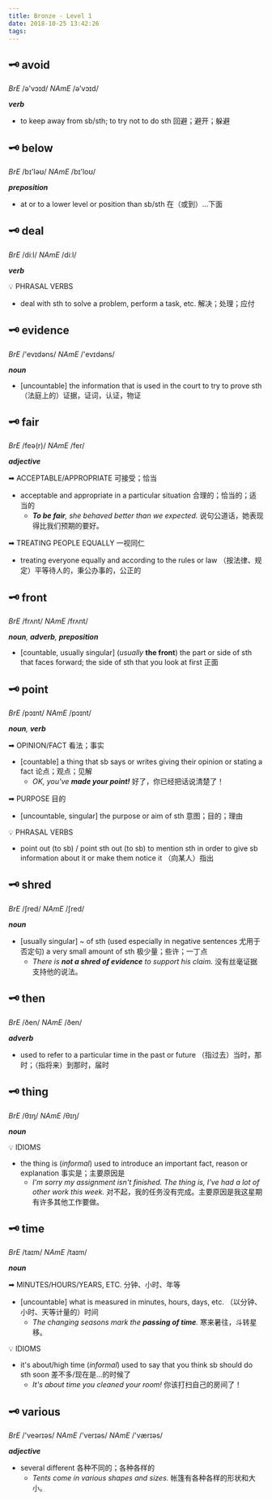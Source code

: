 ```yaml
---
title: Bronze - Level 1
date: 2018-10-25 13:42:26
tags:
---
```


## 🗝 avoid

_BrE_ /ə'vɔɪd/
_NAmE_ /ə'vɔɪd/

_**verb**_

- to keep away from sb/sth; to try not to do sth 回避；避开；躲避

## 🗝 below

_BrE_ /bɪ'ləʊ/
_NAmE_  /bɪ'loʊ/

_**preposition**_

- at or to a lower level or position than sb/sth 在（或到）...下面

## 🗝 deal

_BrE_ /diːl/
_NAmE_ /diːl/

_**verb**_

💡 PHRASAL VERBS

- deal with sth
  to solve a problem, perform a task, etc. 解决；处理；应付

## 🗝 evidence

_BrE_ /'evɪdəns/
_NAmE_ /'evɪdəns/

_**noun**_

- [uncountable] the information that is used in the court to try to prove sth （法庭上的）证据，证词，认证，物证

## 🗝 fair

_BrE_ /feə(r)/
_NAmE_ /fer/

_**adjective**_

➡ ACCEPTABLE/APPROPRIATE 可接受；恰当

- acceptable and appropriate in a particular situation 合理的；恰当的；适当的
  - _**To be fair**, she behaved better than we expected._
    说句公道话，她表现得比我们预期的要好。

➡ TREATING PEOPLE EQUALLY 一视同仁

- treating everyone equally and according to the rules or law （按法律、规定）平等待人的，秉公办事的，公正的

## 🗝 front

_BrE_ /frʌnt/
_NAmE_ /frʌnt/

_**noun**, **adverb**, **preposition**_

- [countable, usually singular] \(_usually_ **the front**) the part or side of sth that faces forward; the side of sth that you look at first 正面

## 🗝 point

_BrE_ /pɔɪnt/
_NAmE_ /pɔɪnt/

_**noun**, **verb**_

➡ OPINION/FACT 看法；事实

- [countable] a thing that sb says or writes giving their opinion or stating a fact 论点；观点；见解
  - _OK, you've **made your point!**_
    好了，你已经把话说清楚了！

➡ PURPOSE 目的

- [uncountable, singular] the purpose or aim of sth 意图；目的；理由

💡 PHRASAL VERBS

- point out (to sb) / point sth out (to sb)
  to mention sth in order to give sb information about it or make them notice it （向某人）指出

## 🗝 shred

_BrE_ /ʃred/
_NAmE_ /ʃred/

_**noun**_

- [usually singular] ~ of sth (used especially in negative sentences 尤用于否定句) a very small amount of sth 极少量；些许；一丁点
  - _There is **not a shred of evidence** to support his claim._
    没有丝毫证据支持他的说法。

## 🗝 then

_BrE_ /ðen/
_NAmE_ /ðen/

_**adverb**_

- used to refer to a particular time in the past or future （指过去）当时，那时；（指将来）到那时，届时

## 🗝 thing

_BrE_ /θɪŋ/
_NAmE_ /θɪŋ/

_**noun**_

💡 IDIOMS

- the thing is
  (_informal_) used to introduce an important fact, reason or explanation 事实是；主要原因是
    - _I'm sorry my assignment isn't finished. The thing is, I've had a lot of other work this week._
    对不起，我的任务没有完成。主要原因是我这星期有许多其他工作要做。

## 🗝 time

_BrE_ /taɪm/
_NAmE_ /taɪm/

_**noun**_

➡ MINUTES/HOURS/YEARS, ETC. 分钟、小时、年等

- [uncountable] what is measured in minutes, hours, days, etc. （以分钟、小时、天等计量的）时间
  - _The changing seasons mark the **passing of time**._
    寒来暑往，斗转星移。

💡 IDIOMS

- it's about/high time
  (_informal_) used to say that you think sb should do sth soon 差不多/现在是...的时候了
    - _It's about time you cleaned your room!_
      你该打扫自己的房间了！

## 🗝 various

_BrE_ /'veərɪəs/
_NAmE_ /'verɪəs/
_NAmE_ /'værɪəs/

_**adjective**_

- several different 各种不同的；各种各样的
  - _Tents come in various shapes and sizes._
  帐篷有各种各样的形状和大小。